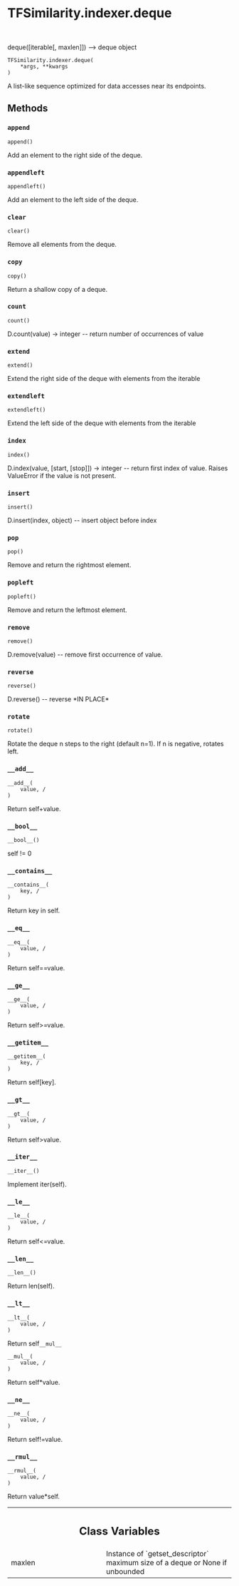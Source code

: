 # TFSimilarity.indexer.deque
<!-- Insert buttons and diff -->
<table class="tfo-notebook-buttons tfo-api nocontent" align="left">
</table>

deque([iterable[, maxlen]]) --> deque object
<pre class="devsite-click-to-copy prettyprint lang-py tfo-signature-link">
<code>TFSimilarity.indexer.deque(
    *args, **kwargs
)
</code></pre>

<!-- Placeholder for "Used in" -->
A list-like sequence optimized for data accesses near its endpoints.
## Methods
<h3 id="append"><code>append</code></h3>
<pre class="devsite-click-to-copy prettyprint lang-py tfo-signature-link">
<code>append()
</code></pre>
Add an element to the right side of the deque.

<h3 id="appendleft"><code>appendleft</code></h3>
<pre class="devsite-click-to-copy prettyprint lang-py tfo-signature-link">
<code>appendleft()
</code></pre>
Add an element to the left side of the deque.

<h3 id="clear"><code>clear</code></h3>
<pre class="devsite-click-to-copy prettyprint lang-py tfo-signature-link">
<code>clear()
</code></pre>
Remove all elements from the deque.

<h3 id="copy"><code>copy</code></h3>
<pre class="devsite-click-to-copy prettyprint lang-py tfo-signature-link">
<code>copy()
</code></pre>
Return a shallow copy of a deque.

<h3 id="count"><code>count</code></h3>
<pre class="devsite-click-to-copy prettyprint lang-py tfo-signature-link">
<code>count()
</code></pre>
D.count(value) -> integer -- return number of occurrences of value

<h3 id="extend"><code>extend</code></h3>
<pre class="devsite-click-to-copy prettyprint lang-py tfo-signature-link">
<code>extend()
</code></pre>
Extend the right side of the deque with elements from the iterable

<h3 id="extendleft"><code>extendleft</code></h3>
<pre class="devsite-click-to-copy prettyprint lang-py tfo-signature-link">
<code>extendleft()
</code></pre>
Extend the left side of the deque with elements from the iterable

<h3 id="index"><code>index</code></h3>
<pre class="devsite-click-to-copy prettyprint lang-py tfo-signature-link">
<code>index()
</code></pre>
D.index(value, [start, [stop]]) -> integer -- return first index of value.
Raises ValueError if the value is not present.
<h3 id="insert"><code>insert</code></h3>
<pre class="devsite-click-to-copy prettyprint lang-py tfo-signature-link">
<code>insert()
</code></pre>
D.insert(index, object) -- insert object before index

<h3 id="pop"><code>pop</code></h3>
<pre class="devsite-click-to-copy prettyprint lang-py tfo-signature-link">
<code>pop()
</code></pre>
Remove and return the rightmost element.

<h3 id="popleft"><code>popleft</code></h3>
<pre class="devsite-click-to-copy prettyprint lang-py tfo-signature-link">
<code>popleft()
</code></pre>
Remove and return the leftmost element.

<h3 id="remove"><code>remove</code></h3>
<pre class="devsite-click-to-copy prettyprint lang-py tfo-signature-link">
<code>remove()
</code></pre>
D.remove(value) -- remove first occurrence of value.

<h3 id="reverse"><code>reverse</code></h3>
<pre class="devsite-click-to-copy prettyprint lang-py tfo-signature-link">
<code>reverse()
</code></pre>
D.reverse() -- reverse *IN PLACE*

<h3 id="rotate"><code>rotate</code></h3>
<pre class="devsite-click-to-copy prettyprint lang-py tfo-signature-link">
<code>rotate()
</code></pre>
Rotate the deque n steps to the right (default n=1).  If n is negative, rotates left.

<h3 id="__add__"><code>__add__</code></h3>
<pre class="devsite-click-to-copy prettyprint lang-py tfo-signature-link">
<code>__add__(
    value, /
)
</code></pre>
Return self+value.

<h3 id="__bool__"><code>__bool__</code></h3>
<pre class="devsite-click-to-copy prettyprint lang-py tfo-signature-link">
<code>__bool__()
</code></pre>
self != 0

<h3 id="__contains__"><code>__contains__</code></h3>
<pre class="devsite-click-to-copy prettyprint lang-py tfo-signature-link">
<code>__contains__(
    key, /
)
</code></pre>
Return key in self.

<h3 id="__eq__"><code>__eq__</code></h3>
<pre class="devsite-click-to-copy prettyprint lang-py tfo-signature-link">
<code>__eq__(
    value, /
)
</code></pre>
Return self==value.

<h3 id="__ge__"><code>__ge__</code></h3>
<pre class="devsite-click-to-copy prettyprint lang-py tfo-signature-link">
<code>__ge__(
    value, /
)
</code></pre>
Return self>=value.

<h3 id="__getitem__"><code>__getitem__</code></h3>
<pre class="devsite-click-to-copy prettyprint lang-py tfo-signature-link">
<code>__getitem__(
    key, /
)
</code></pre>
Return self[key].

<h3 id="__gt__"><code>__gt__</code></h3>
<pre class="devsite-click-to-copy prettyprint lang-py tfo-signature-link">
<code>__gt__(
    value, /
)
</code></pre>
Return self>value.

<h3 id="__iter__"><code>__iter__</code></h3>
<pre class="devsite-click-to-copy prettyprint lang-py tfo-signature-link">
<code>__iter__()
</code></pre>
Implement iter(self).

<h3 id="__le__"><code>__le__</code></h3>
<pre class="devsite-click-to-copy prettyprint lang-py tfo-signature-link">
<code>__le__(
    value, /
)
</code></pre>
Return self<=value.

<h3 id="__len__"><code>__len__</code></h3>
<pre class="devsite-click-to-copy prettyprint lang-py tfo-signature-link">
<code>__len__()
</code></pre>
Return len(self).

<h3 id="__lt__"><code>__lt__</code></h3>
<pre class="devsite-click-to-copy prettyprint lang-py tfo-signature-link">
<code>__lt__(
    value, /
)
</code></pre>
Return self<value.

<h3 id="__mul__"><code>__mul__</code></h3>
<pre class="devsite-click-to-copy prettyprint lang-py tfo-signature-link">
<code>__mul__(
    value, /
)
</code></pre>
Return self*value.

<h3 id="__ne__"><code>__ne__</code></h3>
<pre class="devsite-click-to-copy prettyprint lang-py tfo-signature-link">
<code>__ne__(
    value, /
)
</code></pre>
Return self!=value.

<h3 id="__rmul__"><code>__rmul__</code></h3>
<pre class="devsite-click-to-copy prettyprint lang-py tfo-signature-link">
<code>__rmul__(
    value, /
)
</code></pre>
Return value*self.



<!-- Tabular view -->
 <table class="responsive fixed orange">
<colgroup><col width="214px"><col></colgroup>
<tr><th colspan="2"><h2 class="add-link">Class Variables</h2></th></tr>
<tr>
<td>
maxlen<a id="maxlen"></a>
</td>
<td>
Instance of `getset_descriptor`
maximum size of a deque or None if unbounded
</td>
</tr>
</table>
